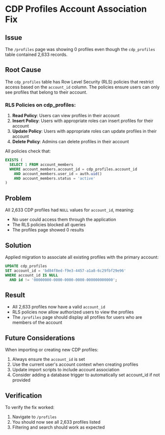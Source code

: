 # CDP Profiles Account Association Fix

## Issue
The `/profiles` page was showing 0 profiles even though the `cdp_profiles` table contained 2,633 records.

## Root Cause
The `cdp_profiles` table has Row Level Security (RLS) policies that restrict access based on the `account_id` column. The policies ensure users can only see profiles that belong to their account.

### RLS Policies on cdp_profiles:
1. **Read Policy**: Users can view profiles in their account
2. **Insert Policy**: Users with appropriate roles can insert profiles for their account
3. **Update Policy**: Users with appropriate roles can update profiles in their account
4. **Delete Policy**: Admins can delete profiles in their account

All policies check that:
```sql
EXISTS (
  SELECT 1 FROM account_members
  WHERE account_members.account_id = cdp_profiles.account_id
    AND account_members.user_id = auth.uid()
    AND account_members.status = 'active'
)
```

## Problem
All 2,633 CDP profiles had `NULL` values for `account_id`, meaning:
- No user could access them through the application
- The RLS policies blocked all queries
- The profiles page showed 0 results

## Solution
Applied migration to associate all existing profiles with the primary account:

```sql
UPDATE cdp_profiles 
SET account_id = 'bd84f8ed-f9e3-4457-a1a8-6c29fbf29e96'
WHERE account_id IS NULL 
  AND id != '00000000-0000-0000-0000-000000000000';
```

## Result
- All 2,633 profiles now have a valid `account_id`
- RLS policies now allow authorized users to view the profiles
- The `/profiles` page should display all profiles for users who are members of the account

## Future Considerations
When importing or creating new CDP profiles:
1. Always ensure the `account_id` is set
2. Use the current user's account context when creating profiles
3. Update import scripts to include account association
4. Consider adding a database trigger to automatically set account_id if not provided

## Verification
To verify the fix worked:
1. Navigate to `/profiles`
2. You should now see all 2,633 profiles listed
3. Filtering and search should work as expected
